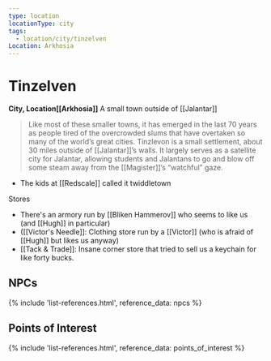 ```yaml
---
type: location
locationType: city
tags:
  - location/city/tinzelven
Location: Arkhosia
---
```

# Tinzelven
**City, <span class="dataview inline-field"><span class="inline-field-key">Location</span><span class="inline-field-value">[[Arkhosia]]</span></span>**
A small town outside of [[Jalantar]]

> Like most of these smaller towns, it has emerged in the last 70 years as people tired of the overcrowded slums that have overtaken so many of the world’s great cities. Tinzlevon is a small settlement, about 30 miles outside of [[Jalantar]]’s walls. It largely serves as a satellite city for Jalantar, allowing students and Jalantans to go and blow off some steam away from the [[Magister]]’s “watchful” gaze.


* The kids at [[Redscale]] called it twiddletown

Stores

* There's an armory run by [[Bliken Hammerov]] who seems to like us (and [[Hugh]] in particular)
* ([[Victor's Needle]]: Clothing store run by a [[Victor]] (who is afraid of [[Hugh]] but likes us anyway) 
* [[Tack & Trade]]: Insane corner store that tried to sell us a keychain for like forty bucks. 



## NPCs
{% include 'list-references.html', reference_data: npcs %}


## Points of Interest

{% include 'list-references.html', reference_data: points_of_interest %}
